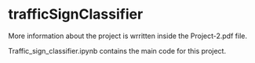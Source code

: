 # trafficSignClassifier
<p> More information about the project is wrritten inside the Project-2.pdf file. </p>
<p> Traffic_sign_classifier.ipynb contains the main code for this project. </p>
